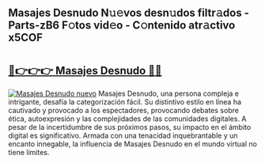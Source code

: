 ## Masajes Desnudo N𝚞𝚎vos desn𝚞dos filtr𝚊dos - Parts-zB6 F𝚘tos vid𝚎o - C𝚘ntenido atr𝚊ctivo x5COF

# <h2><a href="http://mbcbol.tromn.icu/?c=Masajes+Desnudo">🔗👉👉👉 Masajes Desnudo 🔗🔗</a></h2>

[![Masajes Desnudo nuevo](https://i.imgur.com/pEAQMta.gif)](http://mbcbol.tromn.icu/?c=Masajes+Desnudo)
Masajes Desnudo, una persona compleja e intrigante, desafía la categorización fácil. Su distintivo estilo en línea ha cautivado y provocado a los espectadores, provocando debates sobre ética, autoexpresión y las complejidades de las comunidades digitales. A pesar de la incertidumbre de sus próximos pasos, su impacto en el ámbito digital es significativo. Armada con una tenacidad inquebrantable y un encanto innegable, la influencia de Masajes Desnudo en el mundo virtual no tiene límites.
